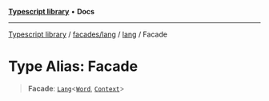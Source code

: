 [**Typescript library**](../../../../../index.md) • **Docs**

***

[Typescript library](../../../../../modules.md) / [facades/lang](../../../index.md) / [lang](../index.md) / Facade

# Type Alias: Facade

> **Facade**: [`Lang`](Lang.md)\<[`Word`](Word.md), [`Context`](Context.md)\>
